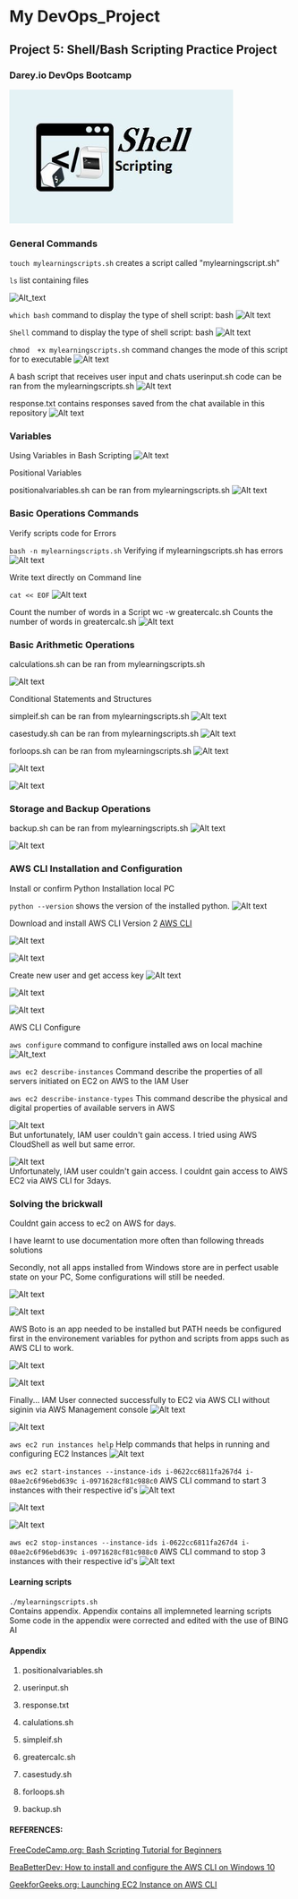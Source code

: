 # My DevOps_Project 

## Project 5: Shell/Bash Scripting Practice Project

### Darey.io DevOps Bootcamp


![alt_text](./img/00.shell-scripting.png)


### General Commands
```touch mylearningscripts.sh```  creates a script called "mylearningscript.sh"

```ls```                          list containing files

![Alt_text](img/1a.touch&create.png)




```which bash```                 command to display the type of shell script: bash
![Alt text](img/2a.myfirstscript.png)



```Shell```                      command to display the type of shell script: bash
![Alt text](img/2b.myshell.png)




```chmod  +x mylearningscripts.sh```  command changes the mode of this script for to executable
![Alt text](img/2c.if_user_activation.png)




A bash script that receives user input and chats
userinput.sh code can be ran from the mylearningscripts.sh
![Alt text](img/3a.Userinput.png)

response.txt contains responses saved from the chat available in this repository
![Alt text](img/3b.Userinputresponse.png)


### Variables
Using Variables in Bash Scripting
![Alt text](img/4a.Variables.png)


Positional Variables

positionalvariables.sh can be ran from mylearningscripts.sh
![Alt text](img/4b.Variableswithposition.png)



### Basic Operations Commands
Verify scripts code for Errors

```bash -n mylearningscripts.sh```   Verifying if mylearningscripts.sh has errors
![Alt text](img/5a.syntaxverify.png)


Write text directly on Command line

```cat << EOF```
![Alt text](img/5b.EOF.png)


Count the number of words in a Script
wc -w greatercalc.sh         Counts the number of words in greatercalc.sh 
![Alt text](img/5c.wc.png)    


### Basic Arithmetic Operations

calculations.sh can be ran from mylearningscripts.sh

![Alt text](img/5d.calculations.png)


Conditional Statements and Structures

simpleif.sh can be ran from mylearningscripts.sh
![Alt text](img/6a.ifstructure.png)


casestudy.sh can be ran from mylearningscripts.sh
![Alt text](img/6b.casestructure.png)


forloops.sh can be ran from mylearningscripts.sh
![Alt text](img/6c.simpleforloop.png)

![Alt text](img/6d.renamingforloopa.png)

![Alt text](img/6e.renamingforloopb.png)



### Storage and Backup Operations
backup.sh can be ran from mylearningscripts.sh
![Alt text](img/7a.beforeBackup.png)

![Alt text](img/7b.afterbackup.png)



### AWS CLI Installation and Configuration
Install or confirm Python Installation local PC

```python --version```  shows the version of the installed python.
![Alt text](img/8a.installpython.png)

Download and install AWS CLI Version 2
[AWS CLI](https://docs.aws.amazon.com/cli/latest/userguide/cli-chap-welcome.html)

![Alt text](img/8b.awscli.png)

![Alt text](img/8c.installawscli.png)



Create new user and get access key
![Alt text](img/8d.users.png)

![Alt text](img/8e.userconfig.png)

![Alt text](img/8f.getaccesskeys.png)


AWS CLI Configure

```aws configure```    command to configure installed aws on local machine
![Alt_text](img/8g.awsconfigure.png)

```aws ec2 describe-instances```       Command describe the properties of all servers initiated on EC2 on AWS to the IAM User

```aws ec2 describe-instance-types```  This command describe the physical and digital properties of available servers in AWS

![Alt text](img/8h.brickwall1x.png)    
But unfortunately, IAM user couldn't gain access. I tried using AWS CloudShell as well but same error.

![Alt text](img/8i.brickwall2x.png)    
Unfortunately, IAM user couldn't gain access. I couldnt gain access to AWS EC2 via AWS CLI for 3days.


### Solving the brickwall
Couldnt gain access to ec2 on AWS for days.

I have learnt to use documentation more often than following threads solutions

Secondly, not all apps installed from Windows store are in perfect usable state on your PC, Some configurations will still be needed.

![Alt text](img/9a.brickwallkeymoment.png) 

![Alt text](img/9b.brickwallkeymoment.png)  


AWS Boto is an app needed to be installed but PATH needs be configured first in the environement variables for python and scripts from apps such as AWS CLI to work.

![Alt text](img/9c.brickwallprocess.png)    

![Alt text](img/9d.brickwallprocess.png)


 Finally... IAM User connected successfully to EC2 via AWS CLI without siginin via AWS Management console
![Alt text](img/9e.brickwallsolved.png)   

![Alt text](img/9f.brickwallsolved.png)   



```aws ec2 run instances help```  Help commands that helps in running and configuring EC2 Instances
![Alt text](img/10a.ec2help.png)

```aws ec2 start-instances --instance-ids i-0622cc6811fa267d4 i-08ae2c6f96ebd639c i-0971628cf81c988c0``` AWS CLI command to start 3 instances with their respective id's
![Alt text](img/10b.b4clicommand.png)

![Alt text](img/10c.startinstances.png)

![Alt text](img/10d.afterclicommand.png)

```aws ec2 stop-instances --instance-ids i-0622cc6811fa267d4 i-08ae2c6f96ebd639c i-0971628cf81c988c0``` AWS CLI command to stop 3 instances with their respective id's
![Alt text](img/10e.stopinstances.png)




#### Learning scripts

```./mylearningscripts.sh```  
Contains appendix. Appendix contains all implemneted learning scripts
Some code in the appendix were corrected and edited with the use of BING AI





#### Appendix
1. positionalvariables.sh

2. userinput.sh

3. response.txt

4. calulations.sh

5. simpleif.sh

6. greatercalc.sh

7. casestudy.sh

8. forloops.sh

9. backup.sh






#### REFERENCES:

[FreeCodeCamp.org: Bash Scripting Tutorial for Beginners](https://www.youtube.com/watch?v=tK9Oc6AEnR4)

[BeaBetterDev: How to install and configure the AWS CLI on Windows 10](https://www.youtube.com/watch?v=jCHOsMPbcV0)

[GeekforGeeks.org: Launching EC2 Instance on AWS CLI](https://www.geeksforgeeks.org/launching-an-ec2-instance-using-aws-cli/)